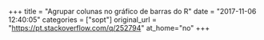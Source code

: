 +++
title = "Agrupar colunas no gráfico de barras do R"
date = "2017-11-06 12:40:05"
categories = ["sopt"]
original_url = "https://pt.stackoverflow.com/q/252794"
at_home="no"
+++

